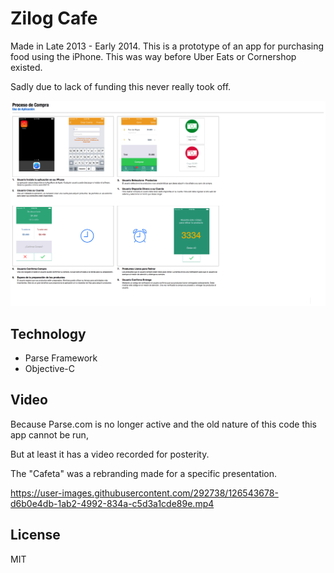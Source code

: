 # Zilog Cafe

Made in Late 2013 - Early 2014. This is a prototype of an app for purchasing food using the iPhone. This was way before Uber Eats or Cornershop existed.

Sadly due to lack of funding this never really took off.

![Process](process.png)

## Technology

- Parse Framework
- Objective-C

## Video

Because Parse.com is no longer active and the old nature of this code this app cannot be run,

But at least it has a video recorded for posterity.

The "Cafeta" was a rebranding made for a specific presentation.

https://user-images.githubusercontent.com/292738/126543678-d6b0e4db-1ab2-4992-834a-c5d3a1cde89e.mp4

## License

MIT
